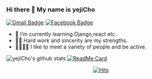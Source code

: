 ### Hi there 👋 My name is yejiCho

[![Gmail Badge](https://img.shields.io/badge/Gmail-d14836?style=flat-square&logo=Gmail&logoColor=white&link=mailto:choyeji1591@gmail.com)](mailto:choyeji1591@gmail.com)
  [![Facebook Badge](https://img.shields.io/badge/facebook-1877f2?style=flat-square&logo=facebook&logoColor=white&link=https://www.facebook.com/profile.php?id=100012938438144)](https://www.facebook.com/profile.php?id=100012938438144)

- 🌱 I’m currently learning Django,react etc..
- 🐱‍🚀 Hard work and sincerity are my strengths.
- 👨‍👩‍👧‍👦 I like to meet a variety of people and be active.

![yejiCho's github stats](https://github-readme-stats.vercel.app/api?username=yejiCho&show_icons=true&theme=radical)
[![ReadMe Card](https://github-readme-stats.vercel.app/api/pin/?username=yejiCho&repo=github-readme-stats)](https://github.com/yejiCho/github-readme-stats)

<div align=center>

[![Hits](https://hits.seeyoufarm.com/api/count/incr/badge.svg?url=https%3A%2F%2Fgithub.com%2FyejiCho)](https://hits.seeyoufarm.com)

</div>


<!--
**yejiCho/yejiCho** is a ✨ _special_ ✨ repository because its `README.md` (this file) appears on your GitHub profile.

Here are some ideas to get you started:

- 🔭 I’m currently working on ...
- 🌱 I’m currently learning ...
- 👯 I’m looking to collaborate on ...
- 🤔 I’m looking for help with ...
- 💬 Ask me about ...
- 📫 How to reach me: ...
- 😄 Pronouns: ...
- ⚡ Fun fact: ...
-->
